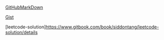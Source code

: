 [GitHubMarkDown](https://guides.github.com/features/mastering-markdown/)

[Gist](https://gist.github.com/)

[leetcode-solution]https://www.gitbook.com/book/siddontang/leetcode-solution/details
